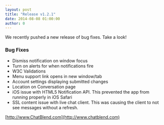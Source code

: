 ```yaml
---
layout: post
title: "Release v1.2.1"
date: 2014-08-08 01:00:00
author: 0
---
```


We recently pushed a new release of bug fixes. Take a look!

### Bug Fixes

  - Dismiss notification on window focus
  - Turn on alerts for when notifications fire
  - W3C Validations
  - Menu support link opens in new window/tab
  - Account settings displaying submitted changes
  - Location on Conversation page
  - iOS issue with HTML5 Notification API. This prevented the app from running properly in iOS Safari
  - SSL content issue with live chat client. This was causing the client to not see messages without a refresh.

  [http://www.ChatBlend.com](http://www.chatblend.com)
